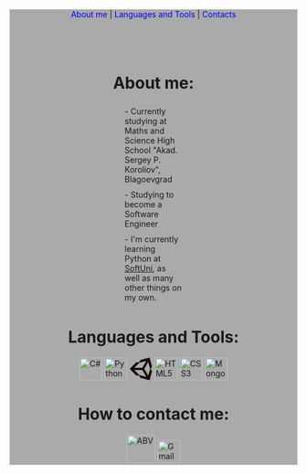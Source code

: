 <div style="display: flex;flex-flow: column wrap;align-items: center; background-color: #AAAAAA">
    <header>
        <nav>
            <a href="#abt" style="display:inline;text-decoration:none;color:blue;" onMouseOver="this.style.color='red';this.style.border='1px solid red'" onMouseLeave="this.style.color='blue';this.style.border='none'">About me</a>
            <span> | </span>
            <a href="#langs" style="display:inline;text-decoration:none;color:blue;" onMouseOver="this.style.color='red';this.style.border='1px solid red'" onMouseLeave="this.style.color='blue';this.style.border='none'">Languages and Tools</a>
            <span> | </span>
            <a href="#contact" style="display:inline;text-decoration:none;color:blue;" onMouseOver="this.style.color='red';this.style.border='1px solid red'" onMouseLeave="this.style.color='blue';this.style.border='none'">Contacts</a>
        </nav>
    </header>
    <h1 id="abt">About me:</h1>
    <div id="abt-desc" style="display:flex;flex-wrap:wrap;align-items:center;width:20%;">
        <p style="margin-top:5px;margin-bottom:5px;">- Currently studying at Maths and Science High School "Akad. Sergey P. Koroliov", Blagoevgrad</p>
        <p style="margin-top:5px;margin-bottom:5px;">- Studying to become a Software Engineer</p>
        <p style="margin-top:5px;margin-bottom:5px;">- I'm currently learning Python at <a href="https://softuni.bg/">SoftUni</a>, as well as many other things on my own.</p>
    </div>
    <h1 id="langs">Languages and Tools:</h1>
    <div style="list-style-type: none;">
        <img src="https://cdn.jsdelivr.net/gh/devicons/devicon/icons/csharp/csharp-original.svg" title="C#" alt="C#" style="width:40px;height:40px;" />
        <img src="https://cdn.jsdelivr.net/gh/devicons/devicon/icons/python/python-original-wordmark.svg" title="Python" alt="Python" style="width:40px;height:40px;" />
        <svg viewBox="0 0 128 128" style="height:40px;width:40px"><path d="M82.48 63.578l22.418-38.402 10.832 38.402-10.832 38.398zm-10.926 6.238l22.422 38.402-39.047-9.922-28.211-28.48zM93.969 18.93L71.555 57.34H26.719L54.93 28.855zm32 31.582L112.293.031 61.25 13.559l-7.555 13.18-15.336-.109L1 63.582l37.359 36.949h.004l15.324-.113 7.57 13.176 51.035 13.527 13.676-50.473-7.762-13.07zm0 0" fill="#110B09"></path></svg>
        <img src="https://cdn.jsdelivr.net/gh/devicons/devicon/icons/html5/html5-original-wordmark.svg" title="HTML5" alt="HTML5" style="width:40px;height:40px;" />
        <img src="https://cdn.jsdelivr.net/gh/devicons/devicon/icons/css3/css3-original-wordmark.svg" title="CSS3" alt="CSS3" style="width:40px;height:40px;" />
        <img src="https://cdn.jsdelivr.net/gh/devicons/devicon/icons/mongodb/mongodb-original-wordmark.svg" title="MongoDB" alt="MongoDB" style="width:40px;height:40px;" />
    </div>
    <h1 id="contact">How to contact me:</h1>
    <div style="align-content:center">
        <a href="mailto::marcello_k@abv.bg" style="height:100px;padding-top:25px;"><img src="https://blog.abv.bg/wp-content/uploads/2009/2011/01/abv-logo.png" style="width:50px" alt="ABV" style="height:70px;" /></a>
        <a href="mailto::marcello30032005@gmail.com"><img src="https://th.bing.com/th?id=ODLS.5e7ae0d8-1132-4a2a-8aa8-cb76156d41b8&w=32&h=32&qlt=90&pcl=fffffa&o=6&pid=1.2" alt="Gmail" style="width:40px;height:40px;" /></a>
    </div>
    <footer></footer>
</div>
